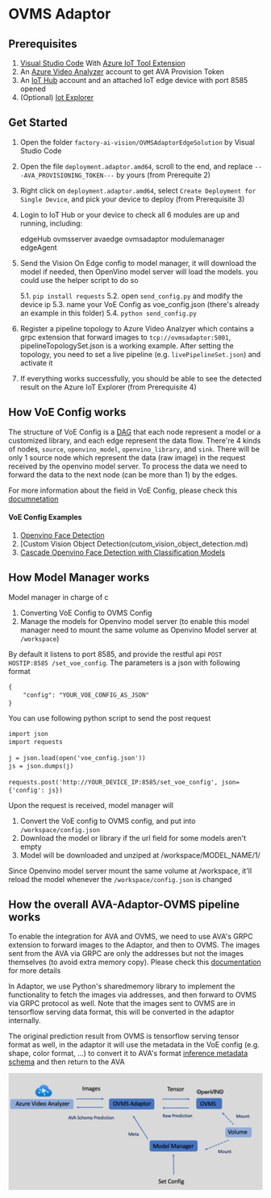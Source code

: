# OVMS Adaptor



## Prerequisites

1. [Visual Studio Code](https://code.visualstudio.com/) With [Azure IoT Tool Extension](https://marketplace.visualstudio.com/items?itemName=vsciot-vscode.azure-iot-tools)
2. An [Azure Video Analyzer](https://azure.microsoft.com/en-us/products/video-analyzer/) account to get AVA Provision Token
3. An [IoT Hub](https://azure.microsoft.com/en-us/services/iot-hub/) account and an attached IoT edge device with port 8585 opened
4. (Optional) [Iot Explorer](https://docs.microsoft.com/en-us/azure/iot-fundamentals/howto-use-iot-explorer)




## Get Started

1. Open the folder ```factory-ai-vision/OVMSAdaptorEdgeSolution``` by Visual Studio Code
2. Open the file ```deployment.adaptor.amd64```, scroll to the end, and replace ```---AVA_PROVISIONING_TOKEN---``` by yours (from Prerequite 2)
3. Right click on ```deployment.adaptor.amd64```, select ```Create Deployment for Single Device```, and pick your device to deploy (from Prerequisite 3)
4. Login to IoT Hub or your device to check all 6 modules are up and running, including:

	edgeHub
	ovmsserver
	avaedge
	ovmsadaptor
	modulemanager
	edgeAgent

5. Send the Vision On Edge config to model manager, it will download the model if needed, then OpenVino model server will load the models. you could use the helper script to do so

    5.1. ```pip install requests```
    5.2. open ```send_config.py``` and modify the device ip
    5.3. name your VoE Config as voe_config.json (there's already an example in this folder)
    5.4. ```python send_config.py```

6. Register a pipeline topology to Azure Video Analzyer which contains a grpc extension that forward images to ```tcp://ovmsadaptor:5001```, pipelineTopologySet.json is a working example. After setting the topology, you need to set a live pipeline (e.g. ```livePipelineSet.json```) and activate it

7. If everything works successfully, you should be able to see the detected result on the Azure IoT Explorer (from Prerequisite 4)




## How VoE Config works

The structure of VoE Config is a [DAG](https://en.wikipedia.org/wiki/Directed_acyclic_graph) that each node represent a model or a customized library, and each edge represent the data flow.
There're 4 kinds of nodes, ```source```, ```openvino_model```, ```openvino_library```, and ```sink```.
There will be only 1 source node which represent the data (raw image) in the request received by the openvino model server. To process the data we need to forward the data to the next node (can be more than 1) by the edges.

For more information about the field in VoE Config, please check this [documnetation](docs/voe_config.md)

#### VoE Config Examples

1. [Openvino Face Detection](openvino_face_detection.md)
2. [Custom Vision Object Detection(cutom_vision_object_detection.md)
3. [Cascade Openvino Face Detection with Classification Models](cascade.md)


## How Model Manager works

Model manager in charge of c
1. Converting VoE Config to OVMS Config
2. Manage the models for Openvino model server (to enable this model manager need to mount the same volume as Openvino Model server at ```/workspace```)

By default it listens to port 8585, and provide the restful api ```POST HOSTIP:8585 /set_voe_config```. The parameters is a json with following format

    {
        "config": "YOUR_VOE_CONFIG_AS_JSON"
    }
    
You can use following python script to send the post request

    import json
    import requests

    j = json.load(open('voe_config.json'))
    js = json.dumps(j)

    requests.post('http://YOUR_DEVICE_IP:8585/set_voe_config', json={'config': js})

Upon the request is received, model manager will

1. Convert the VoE config to OVMS config, and put into ```/workspace/config.json```
2. Download the model or library if the url field for some models aren't empty
3. Model will be downloaded and unziped at /workspace/MODEL_NAME/1/

Since Openvino model server mount the same volume at /workspace, it'll reload the model whenever the ```/workspace/config.json``` is changed


## How the overall AVA-Adaptor-OVMS pipeline works

To enable the integration for AVA and OVMS, we need to use AVA's GRPC extension to forward images to the Adaptor, and then to OVMS.
The images sent from the AVA via GRPC are only the addresses but not the images themselves (to avoid extra memory copy). 
Please check this [documentation](https://docs.microsoft.com/en-us/azure/azure-video-analyzer/video-analyzer-docs/analyze-live-video-use-your-model-grpc?pivots=programming-language-csharp) for more details

In Adaptor, we use Python's sharedmemory library to implement the functionality to fetch the images via addresses, and then forward to OVMS via GRPC protocol as well. Note that the images sent to OVMS are in tensorflow serving data format, this will be converted in the adaptor internally.

The original prediction result from OVMS is tensorflow serving tensor format as well, in the adaptor it will use the metadata in the VoE config (e.g. shape, color format, ...) to convert it to AVA's format [inference metadata schema](https://docs.microsoft.com/en-us/azure/azure-video-analyzer/video-analyzer-docs/inference-metadata-schema) and then return to the AVA


![arch_img](../assets/Diagram_20210927.png?raw=true)
